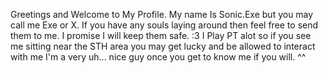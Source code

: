 Greetings and Welcome to My Profile. My name Is Sonic.Exe but you may call me Exe or X. If you have any souls laying around then feel free to send them to me. I promise I will keep them safe. :3 I Play PT alot so if you see me sitting near the STH area you may get lucky and be allowed to interact with me I'm a very uh... nice guy once you get to know me if you will. ^^

<!--
**MrExe23/MrExe23** is a ✨ _special_ ✨ repository because its `README.md` (this file) appears on your GitHub profile.

Here are some ideas to get you started:

- 🔭 I’m currently working on ...
- 🌱 I’m currently learning ...
- 👯 I’m looking to collaborate on ...
- 🤔 I’m looking for help with ...
- 💬 Ask me about ...
- 📫 How to reach me: ...
- 😄 Pronouns: ...
- ⚡ Fun fact: ...
-->

